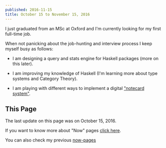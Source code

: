 ```yaml
---
published: 2016-11-15
title: October 15 to November 15, 2016
---
```


I just graduated from an MSc at Oxford and I'm currently looking for my
first full-time job.

When not panicking about the job-hunting and interview process I keep myself busy
as follows:

* I am designing a query and stats engine for Haskell packages (more on this
later).

* I am improving my knowledge of Haskell (I'm learning more about type systems and Category Theory).

* I am playing with different ways to implement a digital  ["notecard
system"](http://ryanholiday.net/the-notecard-system-the-key-for-remembering-organizing-and-using-everything-you-read/).

## This Page
The last update on this page was on  October 15, 2016.

If you want to know more about "Now" pages [click here](http://nownownow.com/about).

You can also check my previous [now-pages](/old-now.html)

